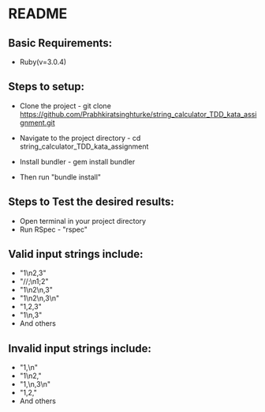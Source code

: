 # README


## Basic Requirements:

* Ruby(v=3.0.4) 


## Steps to setup:

* Clone the project - git clone https://github.com/Prabhkiratsinghturke/string_calculator_TDD_kata_assignment.git

* Navigate to the project directory - cd string_calculator_TDD_kata_assignment

* Install bundler - gem install bundler

* Then run "bundle install" 



## Steps to Test the desired results:


* Open terminal in your project directory
* Run RSpec - "rspec"


## Valid input strings include:

- "1\n2,3"
- "//;\n1;2"
- "1\n2\n,3"
- "1\n2\n,3\n"
- "1,2,3"
- "1\n,3"
- And others


## Invalid input strings include:

- "1,\n"
- "1\n2,"
- "1,\n,3\n"
- "1,2,"
- And others